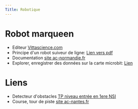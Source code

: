 ```yaml
---
Title: Robotique
---
```


# Robot marqueen

* Editeur [Vittascience.com](https://fr.vittascience.com/microbit/?mode=mixed&console=bottom&toolbox=vittascience)
* Principe d'un robot suiveur de ligne: [Lien vers pdf](/pdf/techno/suiveur_ligne.pdf)
* Documentation [site ac-normandie.fr](https://nsi-snt.ac-normandie.fr/IMG/pdf/le_robot_maqueen.pdf)
* Explorer, enregistrer des données sur la carte microbit: [Lien](https://microbit.org/fr/projects/make-it-code-it/environment-data-logger/)

# Liens 
* Detecteur d'obstacles [TP niveau entrée en 1ere NSI](http://michel.roemhild.free.fr/?Robot-Maqueen-detecteur-d-obstacle)
* Course, tour de piste [site ac-nantes.fr](https://www.pedagogie.ac-nantes.fr/medias/fichier/challenge-robotmaqueen_1656062635314-pdf?ID_FICHE=1424110252680&INLINE=FALSE)



